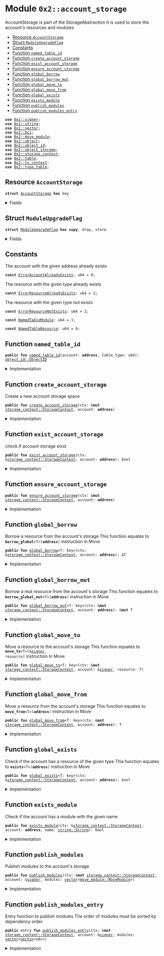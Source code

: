 
<a name="0x2_account_storage"></a>

# Module `0x2::account_storage`

AccountStorage is part of the StorageAbstraction
It is used to store the account's resources and modules


-  [Resource `AccountStorage`](#0x2_account_storage_AccountStorage)
-  [Struct `ModuleUpgradeFlag`](#0x2_account_storage_ModuleUpgradeFlag)
-  [Constants](#@Constants_0)
-  [Function `named_table_id`](#0x2_account_storage_named_table_id)
-  [Function `create_account_storage`](#0x2_account_storage_create_account_storage)
-  [Function `exist_account_storage`](#0x2_account_storage_exist_account_storage)
-  [Function `ensure_account_storage`](#0x2_account_storage_ensure_account_storage)
-  [Function `global_borrow`](#0x2_account_storage_global_borrow)
-  [Function `global_borrow_mut`](#0x2_account_storage_global_borrow_mut)
-  [Function `global_move_to`](#0x2_account_storage_global_move_to)
-  [Function `global_move_from`](#0x2_account_storage_global_move_from)
-  [Function `global_exists`](#0x2_account_storage_global_exists)
-  [Function `exists_module`](#0x2_account_storage_exists_module)
-  [Function `publish_modules`](#0x2_account_storage_publish_modules)
-  [Function `publish_modules_entry`](#0x2_account_storage_publish_modules_entry)


<pre><code><b>use</b> <a href="">0x1::signer</a>;
<b>use</b> <a href="">0x1::string</a>;
<b>use</b> <a href="">0x1::vector</a>;
<b>use</b> <a href="bcs.md#0x2_bcs">0x2::bcs</a>;
<b>use</b> <a href="move_module.md#0x2_move_module">0x2::move_module</a>;
<b>use</b> <a href="object.md#0x2_object">0x2::object</a>;
<b>use</b> <a href="object_id.md#0x2_object_id">0x2::object_id</a>;
<b>use</b> <a href="object_storage.md#0x2_object_storage">0x2::object_storage</a>;
<b>use</b> <a href="storage_context.md#0x2_storage_context">0x2::storage_context</a>;
<b>use</b> <a href="table.md#0x2_table">0x2::table</a>;
<b>use</b> <a href="tx_context.md#0x2_tx_context">0x2::tx_context</a>;
<b>use</b> <a href="type_table.md#0x2_type_table">0x2::type_table</a>;
</code></pre>



<a name="0x2_account_storage_AccountStorage"></a>

## Resource `AccountStorage`



<pre><code><b>struct</b> <a href="account_storage.md#0x2_account_storage_AccountStorage">AccountStorage</a> <b>has</b> key
</code></pre>



<details>
<summary>Fields</summary>


<dl>
<dt>
<code>resources: <a href="type_table.md#0x2_type_table_TypeTable">type_table::TypeTable</a></code>
</dt>
<dd>

</dd>
<dt>
<code>modules: <a href="table.md#0x2_table_Table">table::Table</a>&lt;<a href="_String">string::String</a>, <a href="move_module.md#0x2_move_module_MoveModule">move_module::MoveModule</a>&gt;</code>
</dt>
<dd>

</dd>
</dl>


</details>

<a name="0x2_account_storage_ModuleUpgradeFlag"></a>

## Struct `ModuleUpgradeFlag`



<pre><code><b>struct</b> <a href="account_storage.md#0x2_account_storage_ModuleUpgradeFlag">ModuleUpgradeFlag</a> <b>has</b> <b>copy</b>, drop, store
</code></pre>



<details>
<summary>Fields</summary>


<dl>
<dt>
<code>is_upgrade: bool</code>
</dt>
<dd>

</dd>
</dl>


</details>

<a name="@Constants_0"></a>

## Constants


<a name="0x2_account_storage_ErrorAccountAlreadyExists"></a>

The account with the given address already exists


<pre><code><b>const</b> <a href="account_storage.md#0x2_account_storage_ErrorAccountAlreadyExists">ErrorAccountAlreadyExists</a>: u64 = 0;
</code></pre>



<a name="0x2_account_storage_ErrorResourceAlreadyExists"></a>

The resource with the given type already exists


<pre><code><b>const</b> <a href="account_storage.md#0x2_account_storage_ErrorResourceAlreadyExists">ErrorResourceAlreadyExists</a>: u64 = 1;
</code></pre>



<a name="0x2_account_storage_ErrorResourceNotExists"></a>

The resource with the given type not exists


<pre><code><b>const</b> <a href="account_storage.md#0x2_account_storage_ErrorResourceNotExists">ErrorResourceNotExists</a>: u64 = 2;
</code></pre>



<a name="0x2_account_storage_NamedTableModule"></a>



<pre><code><b>const</b> <a href="account_storage.md#0x2_account_storage_NamedTableModule">NamedTableModule</a>: u64 = 1;
</code></pre>



<a name="0x2_account_storage_NamedTableResource"></a>



<pre><code><b>const</b> <a href="account_storage.md#0x2_account_storage_NamedTableResource">NamedTableResource</a>: u64 = 0;
</code></pre>



<a name="0x2_account_storage_named_table_id"></a>

## Function `named_table_id`



<pre><code><b>public</b> <b>fun</b> <a href="account_storage.md#0x2_account_storage_named_table_id">named_table_id</a>(account: <b>address</b>, table_type: u64): <a href="object_id.md#0x2_object_id_ObjectID">object_id::ObjectID</a>
</code></pre>



<details>
<summary>Implementation</summary>


<pre><code><b>public</b> <b>fun</b> <a href="account_storage.md#0x2_account_storage_named_table_id">named_table_id</a>(account: <b>address</b>, table_type: u64): ObjectID{
    <a href="object_id.md#0x2_object_id_address_to_object_id">object_id::address_to_object_id</a>(<a href="tx_context.md#0x2_tx_context_derive_id">tx_context::derive_id</a>(<a href="_to_bytes">bcs::to_bytes</a>(&account), table_type))
}
</code></pre>



</details>

<a name="0x2_account_storage_create_account_storage"></a>

## Function `create_account_storage`

Create a new account storage space


<pre><code><b>public</b> <b>fun</b> <a href="account_storage.md#0x2_account_storage_create_account_storage">create_account_storage</a>(ctx: &<b>mut</b> <a href="storage_context.md#0x2_storage_context_StorageContext">storage_context::StorageContext</a>, account: <b>address</b>)
</code></pre>



<details>
<summary>Implementation</summary>


<pre><code><b>public</b> <b>fun</b> <a href="account_storage.md#0x2_account_storage_create_account_storage">create_account_storage</a>(ctx: &<b>mut</b> StorageContext, account: <b>address</b>) {
    <b>let</b> <a href="object_id.md#0x2_object_id">object_id</a> = <a href="object_id.md#0x2_object_id_address_to_object_id">object_id::address_to_object_id</a>(account);
    <b>let</b> <a href="account_storage.md#0x2_account_storage">account_storage</a> = <a href="account_storage.md#0x2_account_storage_AccountStorage">AccountStorage</a> {
        resources: <a href="type_table.md#0x2_type_table_new_with_id">type_table::new_with_id</a>(<a href="account_storage.md#0x2_account_storage_named_table_id">named_table_id</a>(account, <a href="account_storage.md#0x2_account_storage_NamedTableResource">NamedTableResource</a>)),
        modules: <a href="table.md#0x2_table_new_with_id">table::new_with_id</a>(<a href="account_storage.md#0x2_account_storage_named_table_id">named_table_id</a>(account, <a href="account_storage.md#0x2_account_storage_NamedTableModule">NamedTableModule</a>)),
    };
    <b>let</b> <a href="object_storage.md#0x2_object_storage">object_storage</a> = <a href="storage_context.md#0x2_storage_context_object_storage_mut">storage_context::object_storage_mut</a>(ctx);
    <b>assert</b>!(!<a href="object_storage.md#0x2_object_storage_contains">object_storage::contains</a>(<a href="object_storage.md#0x2_object_storage">object_storage</a>, <a href="object_id.md#0x2_object_id">object_id</a>), <a href="account_storage.md#0x2_account_storage_ErrorAccountAlreadyExists">ErrorAccountAlreadyExists</a>);
    <b>let</b> <a href="object.md#0x2_object">object</a> = <a href="object.md#0x2_object_new_with_id">object::new_with_id</a>(<a href="object_id.md#0x2_object_id">object_id</a>, account, <a href="account_storage.md#0x2_account_storage">account_storage</a>);
    <a href="object_storage.md#0x2_object_storage_add">object_storage::add</a>(<a href="object_storage.md#0x2_object_storage">object_storage</a>, <a href="object.md#0x2_object">object</a>);
}
</code></pre>



</details>

<a name="0x2_account_storage_exist_account_storage"></a>

## Function `exist_account_storage`

check if account storage eixst


<pre><code><b>public</b> <b>fun</b> <a href="account_storage.md#0x2_account_storage_exist_account_storage">exist_account_storage</a>(ctx: &<a href="storage_context.md#0x2_storage_context_StorageContext">storage_context::StorageContext</a>, account: <b>address</b>): bool
</code></pre>



<details>
<summary>Implementation</summary>


<pre><code><b>public</b> <b>fun</b> <a href="account_storage.md#0x2_account_storage_exist_account_storage">exist_account_storage</a>(ctx: &StorageContext, account: <b>address</b>): bool {
    <b>let</b> <a href="object_id.md#0x2_object_id">object_id</a> = <a href="object_id.md#0x2_object_id_address_to_object_id">object_id::address_to_object_id</a>(account);
    <b>let</b> <a href="object_storage.md#0x2_object_storage">object_storage</a> = <a href="storage_context.md#0x2_storage_context_object_storage">storage_context::object_storage</a>(ctx);
    <a href="object_storage.md#0x2_object_storage_contains">object_storage::contains</a>(<a href="object_storage.md#0x2_object_storage">object_storage</a>, <a href="object_id.md#0x2_object_id">object_id</a>)
}
</code></pre>



</details>

<a name="0x2_account_storage_ensure_account_storage"></a>

## Function `ensure_account_storage`



<pre><code><b>public</b> <b>fun</b> <a href="account_storage.md#0x2_account_storage_ensure_account_storage">ensure_account_storage</a>(ctx: &<b>mut</b> <a href="storage_context.md#0x2_storage_context_StorageContext">storage_context::StorageContext</a>, account: <b>address</b>)
</code></pre>



<details>
<summary>Implementation</summary>


<pre><code><b>public</b> <b>fun</b> <a href="account_storage.md#0x2_account_storage_ensure_account_storage">ensure_account_storage</a>(ctx: &<b>mut</b> StorageContext, account: <b>address</b>) {
    <b>if</b> (!<a href="account_storage.md#0x2_account_storage_exist_account_storage">exist_account_storage</a>(ctx, account)) {
        <a href="account_storage.md#0x2_account_storage_create_account_storage">create_account_storage</a>(ctx, account);
    }
}
</code></pre>



</details>

<a name="0x2_account_storage_global_borrow"></a>

## Function `global_borrow`

Borrow a resource from the account's storage
This function equates to <code><b>borrow_global</b>&lt;T&gt;(<b>address</b>)</code> instruction in Move


<pre><code><b>public</b> <b>fun</b> <a href="account_storage.md#0x2_account_storage_global_borrow">global_borrow</a>&lt;T: key&gt;(ctx: &<a href="storage_context.md#0x2_storage_context_StorageContext">storage_context::StorageContext</a>, account: <b>address</b>): &T
</code></pre>



<details>
<summary>Implementation</summary>


<pre><code><b>public</b> <b>fun</b> <a href="account_storage.md#0x2_account_storage_global_borrow">global_borrow</a>&lt;T: key&gt;(ctx: &StorageContext, account: <b>address</b>): &T {
    <b>let</b> <a href="object_storage.md#0x2_object_storage">object_storage</a> = <a href="storage_context.md#0x2_storage_context_object_storage">storage_context::object_storage</a>(ctx);
    <b>let</b> <a href="account_storage.md#0x2_account_storage">account_storage</a> = <a href="account_storage.md#0x2_account_storage_borrow_account_storage">borrow_account_storage</a>(<a href="object_storage.md#0x2_object_storage">object_storage</a>, account);
    <a href="account_storage.md#0x2_account_storage_borrow_resource_from_account_storage">borrow_resource_from_account_storage</a>&lt;T&gt;(<a href="account_storage.md#0x2_account_storage">account_storage</a>)
}
</code></pre>



</details>

<a name="0x2_account_storage_global_borrow_mut"></a>

## Function `global_borrow_mut`

Borrow a mut resource from the account's storage
This function equates to <code><b>borrow_global_mut</b>&lt;T&gt;(<b>address</b>)</code> instruction in Move


<pre><code><b>public</b> <b>fun</b> <a href="account_storage.md#0x2_account_storage_global_borrow_mut">global_borrow_mut</a>&lt;T: key&gt;(ctx: &<b>mut</b> <a href="storage_context.md#0x2_storage_context_StorageContext">storage_context::StorageContext</a>, account: <b>address</b>): &<b>mut</b> T
</code></pre>



<details>
<summary>Implementation</summary>


<pre><code><b>public</b> <b>fun</b> <a href="account_storage.md#0x2_account_storage_global_borrow_mut">global_borrow_mut</a>&lt;T: key&gt;(ctx: &<b>mut</b> StorageContext, account: <b>address</b>): &<b>mut</b> T {
    <b>let</b> <a href="object_storage.md#0x2_object_storage">object_storage</a> = <a href="storage_context.md#0x2_storage_context_object_storage_mut">storage_context::object_storage_mut</a>(ctx);
    <b>let</b> <a href="account_storage.md#0x2_account_storage">account_storage</a> = <a href="account_storage.md#0x2_account_storage_borrow_account_storage_mut">borrow_account_storage_mut</a>(<a href="object_storage.md#0x2_object_storage">object_storage</a>, account);
    <a href="account_storage.md#0x2_account_storage_borrow_mut_resource_from_account_storage">borrow_mut_resource_from_account_storage</a>&lt;T&gt;(<a href="account_storage.md#0x2_account_storage">account_storage</a>)
}
</code></pre>



</details>

<a name="0x2_account_storage_global_move_to"></a>

## Function `global_move_to`

Move a resource to the account's storage
This function equates to <code><b>move_to</b>&lt;T&gt;(&<a href="">signer</a>, resource)</code> instruction in Move


<pre><code><b>public</b> <b>fun</b> <a href="account_storage.md#0x2_account_storage_global_move_to">global_move_to</a>&lt;T: key&gt;(ctx: &<b>mut</b> <a href="storage_context.md#0x2_storage_context_StorageContext">storage_context::StorageContext</a>, account: &<a href="">signer</a>, resource: T)
</code></pre>



<details>
<summary>Implementation</summary>


<pre><code><b>public</b> <b>fun</b> <a href="account_storage.md#0x2_account_storage_global_move_to">global_move_to</a>&lt;T: key&gt;(ctx: &<b>mut</b> StorageContext, account: &<a href="">signer</a>, resource: T){
    <b>let</b> account_address = <a href="_address_of">signer::address_of</a>(account);
    //Auto create the account storage when <b>move</b> resource <b>to</b> the account
    <a href="account_storage.md#0x2_account_storage_ensure_account_storage">ensure_account_storage</a>(ctx, account_address);
    <b>let</b> <a href="account_storage.md#0x2_account_storage">account_storage</a> = <a href="account_storage.md#0x2_account_storage_borrow_account_storage_mut">borrow_account_storage_mut</a>(<a href="storage_context.md#0x2_storage_context_object_storage_mut">storage_context::object_storage_mut</a>(ctx), account_address);
    <a href="account_storage.md#0x2_account_storage_add_resource_to_account_storage">add_resource_to_account_storage</a>(<a href="account_storage.md#0x2_account_storage">account_storage</a>, resource);
}
</code></pre>



</details>

<a name="0x2_account_storage_global_move_from"></a>

## Function `global_move_from`

Move a resource from the account's storage
This function equates to <code><b>move_from</b>&lt;T&gt;(<b>address</b>)</code> instruction in Move


<pre><code><b>public</b> <b>fun</b> <a href="account_storage.md#0x2_account_storage_global_move_from">global_move_from</a>&lt;T: key&gt;(ctx: &<b>mut</b> <a href="storage_context.md#0x2_storage_context_StorageContext">storage_context::StorageContext</a>, account: <b>address</b>): T
</code></pre>



<details>
<summary>Implementation</summary>


<pre><code><b>public</b> <b>fun</b> <a href="account_storage.md#0x2_account_storage_global_move_from">global_move_from</a>&lt;T: key&gt;(ctx: &<b>mut</b> StorageContext, account: <b>address</b>): T {
    <b>let</b> <a href="account_storage.md#0x2_account_storage">account_storage</a> = <a href="account_storage.md#0x2_account_storage_borrow_account_storage_mut">borrow_account_storage_mut</a>(<a href="storage_context.md#0x2_storage_context_object_storage_mut">storage_context::object_storage_mut</a>(ctx), account);
    <a href="account_storage.md#0x2_account_storage_remove_resource_from_account_storage">remove_resource_from_account_storage</a>&lt;T&gt;(<a href="account_storage.md#0x2_account_storage">account_storage</a>)
}
</code></pre>



</details>

<a name="0x2_account_storage_global_exists"></a>

## Function `global_exists`

Check if the account has a resource of the given type
This function equates to <code><b>exists</b>&lt;T&gt;(<b>address</b>)</code> instruction in Move


<pre><code><b>public</b> <b>fun</b> <a href="account_storage.md#0x2_account_storage_global_exists">global_exists</a>&lt;T: key&gt;(ctx: &<a href="storage_context.md#0x2_storage_context_StorageContext">storage_context::StorageContext</a>, account: <b>address</b>): bool
</code></pre>



<details>
<summary>Implementation</summary>


<pre><code><b>public</b> <b>fun</b> <a href="account_storage.md#0x2_account_storage_global_exists">global_exists</a>&lt;T: key&gt;(ctx: &StorageContext, account: <b>address</b>) : bool {
    <b>if</b> (<a href="account_storage.md#0x2_account_storage_exist_account_storage">exist_account_storage</a>(ctx, account)) {
        <b>let</b> <a href="account_storage.md#0x2_account_storage">account_storage</a> = <a href="account_storage.md#0x2_account_storage_borrow_account_storage">borrow_account_storage</a>(<a href="storage_context.md#0x2_storage_context_object_storage">storage_context::object_storage</a>(ctx), account);
        <a href="account_storage.md#0x2_account_storage_exists_resource_at_account_storage">exists_resource_at_account_storage</a>&lt;T&gt;(<a href="account_storage.md#0x2_account_storage">account_storage</a>)
    }<b>else</b>{
        <b>false</b>
    }
}
</code></pre>



</details>

<a name="0x2_account_storage_exists_module"></a>

## Function `exists_module`

Check if the account has a module with the given name


<pre><code><b>public</b> <b>fun</b> <a href="account_storage.md#0x2_account_storage_exists_module">exists_module</a>(ctx: &<a href="storage_context.md#0x2_storage_context_StorageContext">storage_context::StorageContext</a>, account: <b>address</b>, name: <a href="_String">string::String</a>): bool
</code></pre>



<details>
<summary>Implementation</summary>


<pre><code><b>public</b> <b>fun</b> <a href="account_storage.md#0x2_account_storage_exists_module">exists_module</a>(ctx: &StorageContext, account: <b>address</b>, name: String): bool {
    <b>let</b> <a href="account_storage.md#0x2_account_storage">account_storage</a> = <a href="account_storage.md#0x2_account_storage_borrow_account_storage">borrow_account_storage</a>(<a href="storage_context.md#0x2_storage_context_object_storage">storage_context::object_storage</a>(ctx), account);
    <a href="account_storage.md#0x2_account_storage_exists_module_at_account_storage">exists_module_at_account_storage</a>(<a href="account_storage.md#0x2_account_storage">account_storage</a>, name)
}
</code></pre>



</details>

<a name="0x2_account_storage_publish_modules"></a>

## Function `publish_modules`

Publish modules to the account's storage


<pre><code><b>public</b> <b>fun</b> <a href="account_storage.md#0x2_account_storage_publish_modules">publish_modules</a>(ctx: &<b>mut</b> <a href="storage_context.md#0x2_storage_context_StorageContext">storage_context::StorageContext</a>, account: &<a href="">signer</a>, modules: <a href="">vector</a>&lt;<a href="move_module.md#0x2_move_module_MoveModule">move_module::MoveModule</a>&gt;)
</code></pre>



<details>
<summary>Implementation</summary>


<pre><code><b>public</b> <b>fun</b> <a href="account_storage.md#0x2_account_storage_publish_modules">publish_modules</a>(ctx: &<b>mut</b> StorageContext, account: &<a href="">signer</a>, modules: <a href="">vector</a>&lt;MoveModule&gt;) {
    <b>let</b> account_address = <a href="_address_of">signer::address_of</a>(account);
    <b>let</b> <a href="account_storage.md#0x2_account_storage">account_storage</a> = <a href="account_storage.md#0x2_account_storage_borrow_account_storage_mut">borrow_account_storage_mut</a>(<a href="storage_context.md#0x2_storage_context_object_storage_mut">storage_context::object_storage_mut</a>(ctx), account_address);
    <b>let</b> i = 0;
    <b>let</b> len = <a href="_length">vector::length</a>(&modules);
    <b>let</b> (module_names, module_names_with_init_fn) = <a href="move_module.md#0x2_move_module_verify_modules">move_module::verify_modules</a>(&modules, account_address);

    <b>let</b> upgrade_flag = <b>false</b>;
    <b>while</b> (i &lt; len) {
        <b>let</b> name = <a href="_pop_back">vector::pop_back</a>(&<b>mut</b> module_names);
        <b>let</b> m = <a href="_pop_back">vector::pop_back</a>(&<b>mut</b> modules);

        // The <b>module</b> already <b>exists</b>, which means we are upgrading the <b>module</b>
        <b>if</b> (<a href="table.md#0x2_table_contains">table::contains</a>(&<a href="account_storage.md#0x2_account_storage">account_storage</a>.modules, name)) {
            <b>let</b> old_m = <a href="table.md#0x2_table_remove">table::remove</a>(&<b>mut</b> <a href="account_storage.md#0x2_account_storage">account_storage</a>.modules, name);
            <a href="move_module.md#0x2_move_module_check_comatibility">move_module::check_comatibility</a>(&m, &old_m);
            upgrade_flag = <b>true</b>;
        } <b>else</b> {
            // request init function invoking
            <b>if</b> (<a href="_contains">vector::contains</a>(&module_names_with_init_fn, &name)) {
                <a href="move_module.md#0x2_move_module_request_init_functions">move_module::request_init_functions</a>(<a href="_singleton">vector::singleton</a>(<b>copy</b> name), account_address);
            }
        };
        <a href="table.md#0x2_table_add">table::add</a>(&<b>mut</b> <a href="account_storage.md#0x2_account_storage">account_storage</a>.modules, name, m);
        i = i + 1;
    };

    // Store <a href="account_storage.md#0x2_account_storage_ModuleUpgradeFlag">ModuleUpgradeFlag</a> in <a href="tx_context.md#0x2_tx_context">tx_context</a> which will be fetched in VM in Rust,
    // and then announce <b>to</b> the VM that the code loading cache should be considered outdated.
    <b>let</b> tx_ctx = <a href="storage_context.md#0x2_storage_context_tx_context_mut">storage_context::tx_context_mut</a>(ctx);
    <b>if</b> (!<a href="tx_context.md#0x2_tx_context_contains">tx_context::contains</a>&lt;<a href="account_storage.md#0x2_account_storage_ModuleUpgradeFlag">ModuleUpgradeFlag</a>&gt;(tx_ctx)) {
        <a href="tx_context.md#0x2_tx_context_add">tx_context::add</a>(tx_ctx, <a href="account_storage.md#0x2_account_storage_ModuleUpgradeFlag">ModuleUpgradeFlag</a> { is_upgrade: upgrade_flag });
    }
}
</code></pre>



</details>

<a name="0x2_account_storage_publish_modules_entry"></a>

## Function `publish_modules_entry`

Entry function to publish modules
The order of modules must be sorted by dependency order.


<pre><code><b>public</b> entry <b>fun</b> <a href="account_storage.md#0x2_account_storage_publish_modules_entry">publish_modules_entry</a>(ctx: &<b>mut</b> <a href="storage_context.md#0x2_storage_context_StorageContext">storage_context::StorageContext</a>, account: &<a href="">signer</a>, modules: <a href="">vector</a>&lt;<a href="">vector</a>&lt;u8&gt;&gt;)
</code></pre>



<details>
<summary>Implementation</summary>


<pre><code><b>public</b> entry <b>fun</b> <a href="account_storage.md#0x2_account_storage_publish_modules_entry">publish_modules_entry</a>(ctx: &<b>mut</b> StorageContext, account: &<a href="">signer</a>, modules: <a href="">vector</a>&lt;<a href="">vector</a>&lt;u8&gt;&gt;) {
    <b>let</b> n_modules = <a href="_length">vector::length</a>(&modules);
    <b>let</b> i = 0;
    <b>let</b> module_vec = <a href="_empty">vector::empty</a>&lt;MoveModule&gt;();
    <b>while</b> (i &lt; n_modules) {
        <b>let</b> code_bytes = <a href="_pop_back">vector::pop_back</a>(&<b>mut</b> modules);
        <b>let</b> m = <a href="move_module.md#0x2_move_module_new">move_module::new</a>(code_bytes);
        <a href="_push_back">vector::push_back</a>(&<b>mut</b> module_vec, m);
        i = i + 1;
    };
    // The input modules are sorted by dependency order which must not be changed.
    <a href="_reverse">vector::reverse</a>(&<b>mut</b> module_vec);
    <a href="account_storage.md#0x2_account_storage_publish_modules">publish_modules</a>(ctx, account, module_vec);
}
</code></pre>



</details>
